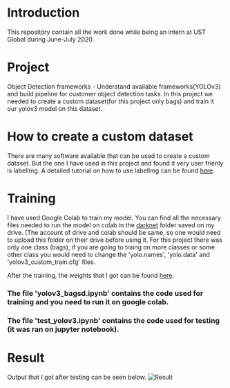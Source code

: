 # Introduction
This repository contain all the work done while being an intern at UST Global during June-July 2020.

# Project
Object Detection frameworks - Understand available frameworks(YOLOv3) and build pipeline for customer object detection tasks.
In this project we needed to create a custom dataset(for this project only bags) and train it our yolov3 model on this dataset.

# How to create a custom dataset
There are many software available that can be used to create a custom dataset. But the one I have used in this project and found it very user frienly is labelImg.
A detailed tutorial on how to use labelImg can be found [here](https://www.arunponnusamy.com/preparing-custom-dataset-for-training-yolo-object-detector.html).

# Training
I have used Google Colab to train my model. You can find all the necessary files needed to run the model on colab in the [darknet](https://drive.google.com/file/d/1rww_EWsWSreUeB6ZU3lkA7lMUzN8IOIK/view?usp=sharing) folder saved on my drive. (The account of drive and colab should be same, so one would need to upload this folder on their drive before using it.
    For this project there was only one class (bags), if you are going to traing on more classes or some other class you would need to change the 'yolo.names', 'yolo.data' and  'yolov3_custom_train.cfg' files.
    
 After the training, the weights that I got can be found [here](https://drive.google.com/drive/folders/122lGgaOn_Yowh5xq-p4MpIbqhpCnwZ9G?usp=sharing).
 
 ### The file 'yolov3_bagsd.ipynb' contains the code used for training and you need to run it on google colab.
 ### The file 'test_yolov3.ipynb' contains the code used for testing (it was ran on jupyter notebook).

# Result
Output that I got after testing can be seen below.
![Result](https://drive.google.com/file/d/1KeJeFtWFruNasAblIWWjXVmp-EjrXDsA/view?usp=sharing)
